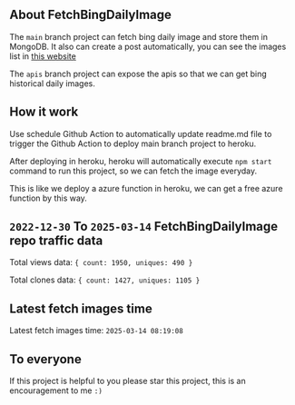 ## About FetchBingDailyImage

The `main` branch project can fetch bing daily image and store them in MongoDB.
It also can create a post automatically, you can see the images list in [this website](https://oursalbum.netlify.app)

The `apis` branch project can expose the apis so that we can get bing historical daily images.

## How it work

Use schedule Github Action to automatically update readme.md file to trigger the Github Action to deploy main branch project to heroku.

After deploying in heroku, heroku will automatically execute `npm start` command to run this project, so we can fetch the image everyday.

This is like we deploy a azure function in heroku, we can get a free azure function by this way.

## `2022-12-30` To `2025-03-14` FetchBingDailyImage repo traffic data

Total views data: `{ count: 1950, uniques: 490 }`

Total clones data: `{ count: 1427, uniques: 1105 }`

## Latest fetch images time

Latest fetch images time: `2025-03-14 08:19:08`

## To everyone

If this project is helpful to you please star this project, this is an encouragement to me `:)`



